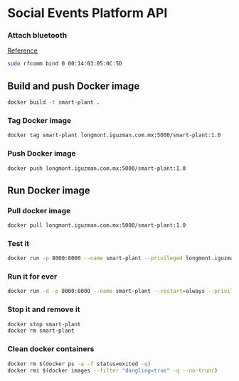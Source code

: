 # Social Events Platform API

### Attach bluetooth

[Reference](https://velog.io/@kitsunetic/Serial-Communication-using-Python-Linux-through-BLE-with-Arduino-HC-06)
```sh
sudo rfcomm bind 0 00:14:03:05:0C:5D
```

## Build and push Docker image
```sh
docker build -t smart-plant .
```

### Tag Docker image
```sh
docker tag smart-plant longmont.iguzman.com.mx:5000/smart-plant:1.0
```

### Push Docker image
```sh
docker push longmont.iguzman.com.mx:5000/smart-plant:1.0
```

## Run Docker image

### Pull docker image
```sh
docker pull longmont.iguzman.com.mx:5000/smart-plant:1.0
```

### Test it
```sh
docker run -p 8000:8000 --name smart-plant --privileged longmont.iguzman.com.mx:5000/smart-plant:1.0
```

### Run it for ever
```sh
docker run -d -p 8000:8000 --name smart-plant --restart=always --privileged longmont.iguzman.com.mx:5000/smart-plant:1.0 
```

### Stop it and remove it
```sh
docker stop smart-plant
docker rm smart-plant
```

### Clean docker containers
```sh
docker rm $(docker ps -a -f status=exited -q)
docker rmi $(docker images --filter "dangling=true" -q --no-trunc)
```
